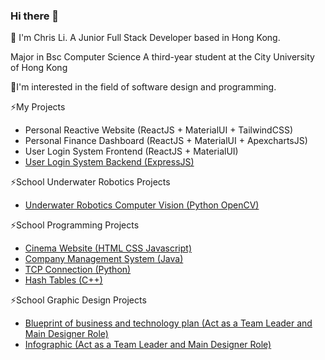 ### Hi there 👋

<!--
**netfse/netfse** is a ✨ _special_ ✨ repository because its `README.md` (this file) appears on your GitHub profile.

Here are some ideas to get you started:

- 🔭 I’m currently working on ...
- 🌱 I’m currently learning ...
- 👯 I’m looking to collaborate on ...
- 🤔 I’m looking for help with ...
- 💬 Ask me about ...
- 📫 How to reach me: ...
- 😄 Pronouns: ...
- ⚡ Fun fact: ...
-->

💬 I'm Chris Li.
    A Junior Full Stack Developer based in Hong Kong.

Major in Bsc Computer Science
A third-year student at the City University of Hong Kong

🤔I'm interested in the field of software design and programming.

⚡My Projects
- Personal Reactive Website (ReactJS + MaterialUI + TailwindCSS)
- Personal Finance Dashboard (ReactJS + MaterialUI + ApexchartsJS)
- User Login System Frontend (ReactJS + MaterialUI)
- [User Login System Backend (ExpressJS)](https://github.com/netfse/pweuserservice)

⚡School Underwater Robotics Projects
- [Underwater Robotics Computer Vision (Python OpenCV)](https://github.com/netfse/uw)
  
⚡School Programming Projects
- [Cinema Website (HTML CSS Javascript)](https://github.com/netfse/Cinema-Website)
- [Company Management System (Java)](https://github.com/netfse/Company-Management)
- [TCP Connection (Python)](https://github.com/netfse/TCP-Connection)
- [Hash Tables (C++)](https://github.com/netfse/Hash-Tables)

⚡School Graphic Design Projects
- [Blueprint of business and technology plan (Act as a Team Leader and Main Designer Role)](https://github.com/netfse/English-for-Engineering/blob/1f4556cbbab0a744f2748017fb79da7e11c4499f/T01-Group05-Blueprint_4_.pdf)
- [Infographic (Act as a Team Leader and Main Designer Role)](https://github.com/netfse/English-for-Engineering/blob/365f9d2b16c1dc1a4198b6b0a0fb663ebef2da2f/organ-donation_59025548.png)

